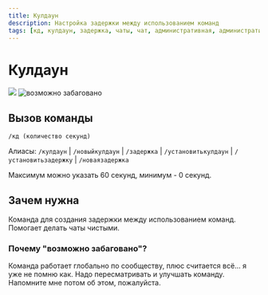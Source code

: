 ```yaml
---
title: Кулдаун
description: Настройка задержки между использованием команд
tags: [кд, кулдаун, задержка, чаты, чат, административная, административные, амино, amino, команда, команды]
---
```



# Кулдаун

![](https://img.shields.io/badge/тип_команды-административная-red?style=for-the-badge) ![возможно забаговано](https://img.shields.io/badge/возможно%20забаговано-darkred?style=for-the-badge)

## Вызов команды

```
/кд (количество секунд)
```

Алиасы: `/кулдаун` | `/новыйкулдаун` | `/задержка` | `/установитькулдаун` | `/установитьзадержку` | `/новаязадержка`

Максимум можно указать 60 секунд, минимум - 0 секунд.

## Зачем нужна

Команда для создания задержки между использованием команд. Помогает делать чаты чистыми.

### Почему "возможно забаговано"?

Команда работает глобально по сообществу, плюс считается всё... я уже не помню как. Надо пересматривать и улучшать команду. Напомните мне потом об этом, пожалуйста.


